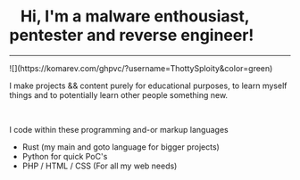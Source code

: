 <h1>&nbsp&nbsp&nbspHi, I'm a malware enthousiast, pentester and reverse engineer! </h1>
<hr>
![](https://komarev.com/ghpvc/?username=ThottySploity&color=green)
<p>I make projects && content purely for educational purposes, to learn myself things and to potentially learn other people something new.</p>
<br>
<p>I code within these programming and-or markup languages</p>
<ul>
  <li>Rust (my main and goto language for bigger projects)</li>
  <li>Python for quick PoC's</li>
  <li>PHP / HTML / CSS (For all my web needs)</li>
</ul>

